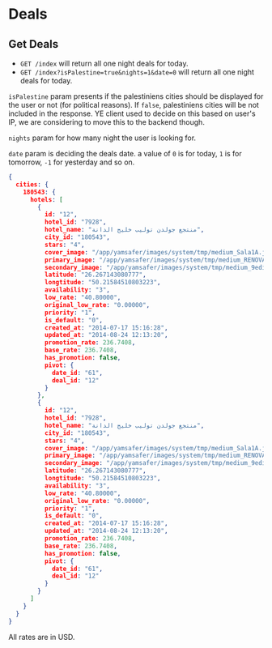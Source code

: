 Deals
=====


Get Deals
---------

* `GET /index` will return all one night deals for today.
* `GET /index?isPalestine=true&nights=1&date=0` will return all one night deals for today.

`isPalestine` param presents if the palestiniens cities should be displayed for the user or not (for political reasons). If `false`, palestiniens cities will be not included in the response. YE client used to decide on this based on user's IP, we are considering to move this to the backend though.

`nights` param for how many night the user is looking for.

`date` param is deciding the deals date. a value of `0` is for today, `1` is for tomorrow, `-1` for yesterday and so on.

```json
{
  cities: {
    180543: {
      hotels: [
        {
          id: "12",
          hotel_id: "7928",
          hotel_name: "منتجع جولدن توليب خليج الدانة",
          city_id: "180543",
          stars: "4",
          cover_image: "/app/yamsafer/images/system/tmp/medium_Sala1A.jpg",
          primary_image: "/app/yamsafer/images/system/tmp/medium_RENOVATE-1.jpg",
          secondary_image: "/app/yamsafer/images/system/tmp/medium_9edited(1).jpg",
          latitude: "26.267143080777",
          longtitude: "50.21584510803223",
          availability: "3",
          low_rate: "40.80000",
          original_low_rate: "0.00000",
          priority: "1",
          is_default: "0",
          created_at: "2014-07-17 15:16:28",
          updated_at: "2014-08-24 12:13:20",
          promotion_rate: 236.7408,
          base_rate: 236.7408,
          has_promotion: false,
          pivot: {
            date_id: "61",
            deal_id: "12"
          }
        },
        {
          id: "12",
          hotel_id: "7928",
          hotel_name: "منتجع جولدن توليب خليج الدانة",
          city_id: "180543",
          stars: "4",
          cover_image: "/app/yamsafer/images/system/tmp/medium_Sala1A.jpg",
          primary_image: "/app/yamsafer/images/system/tmp/medium_RENOVATE-1.jpg",
          secondary_image: "/app/yamsafer/images/system/tmp/medium_9edited(1).jpg",
          latitude: "26.267143080777",
          longtitude: "50.21584510803223",
          availability: "3",
          low_rate: "40.80000",
          original_low_rate: "0.00000",
          priority: "1",
          is_default: "0",
          created_at: "2014-07-17 15:16:28",
          updated_at: "2014-08-24 12:13:20",
          promotion_rate: 236.7408,
          base_rate: 236.7408,
          has_promotion: false,
          pivot: {
            date_id: "61",
            deal_id: "12"
          }
        }
      ]
    }
  }
}
```

All rates are in USD.
